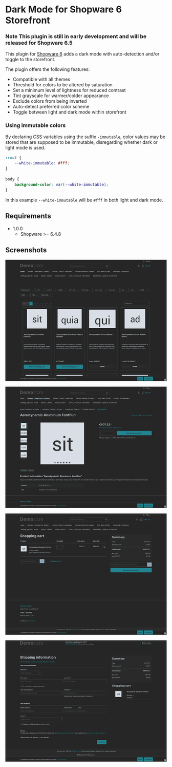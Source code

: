Dark Mode for Shopware 6 Storefront
=====

### Note This plugin is still in early development and will be released for Shopware 6.5

This plugin for [Shopware 6](https://www.shopware.de) adds a dark mode with auto-detection and/or toggle to the storefront.

The plugin offers the following features:

* Compatible with all themes
* Threshold for colors to be altered by saturation
* Set a minimum level of lightness for reduced contrast
* Tint grayscale for warmer/colder appearance
* Exclude colors from being inverted
* Auto-detect preferred color scheme
* Toggle between light and dark mode within storefront

### Using immutable colors

By declaring CSS variables using the suffix `-immutable`, color values may be stored that are supposed to be immutable, disregarding whether dark or light mode is used.

```css
:root { 
    --white-immutable: #fff; 
}

body {
    background-color: var(--white-immutable);
}
```

In this example `--white-immutable` will be `#fff` in both light and dark mode.

Requirements
-----
* 1.0.0
    * Shopware >= 6.4.8

Screenshots
-----

![DarkMode](dist/screen1.png)

![DarkMode](dist/screen2.png)

![DarkMode](dist/screen3.png)

![DarkMode](dist/screen4.png)
